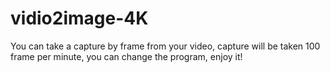 # vidio2image-4K
You can take a capture by frame from your video, capture will be taken 100 frame per minute, you can change the program, enjoy it!
